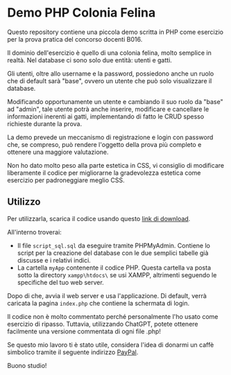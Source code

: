 # Demo PHP Colonia Felina

Questo repository contiene una piccola demo scritta in PHP come esercizio per la prova pratica del concorso docenti B016.

Il dominio dell'esercizio è quello di una colonia felina, molto semplice in realtà. Nel database ci sono solo due entità: utenti e gatti.

Gli utenti, oltre allo username e la password, possiedono anche un ruolo che di default sarà "base", ovvero un utente che può solo visualizzare il database.

Modificando opportunamente un utente e cambiando il suo ruolo da "base" ad "admin", tale utente potrà anche inserire, modificare e cancellare le informazioni inerenti ai gatti, implementando di fatto le CRUD spesso richieste durante la prova.

La demo prevede un meccanismo di registrazione e login con password che, se compreso, può rendere l'oggetto della prova più completo e ottenere una maggiore valutazione.

Non ho dato molto peso alla parte estetica in CSS, vi consiglio di modificare liberamente il codice per migliorarne la gradevolezza estetica come esercizio per padroneggiare meglio CSS.

## Utilizzo

Per utilizzarla, scarica il codice usando questo [link di download](https://github.com/aiacovazzi/Demo-PHP-gatti/archive/refs/heads/main.zip).

All'interno troverai:

- Il file `script_sql.sql` da eseguire tramite PHPMyAdmin. Contiene lo script per la creazione del database con le due semplici tabelle già discusse e i relativi indici.
- La cartella `myApp` contenente il codice PHP. Questa cartella va posta sotto la directory `xampp\htdocs\` se usi XAMPP, altrimenti seguendo le specifiche del tuo web server.

Dopo di che, avvia il web server e usa l'applicazione. Di default, verrà caricata la pagina `index.php` che contiene la schermata di login.

Il codice non è molto commentato perché personalmente l'ho usato come esercizio di ripasso. Tuttavia, utilizzando ChatGPT, potete ottenere facilmente una versione commentata di ogni file .php!

Se questo mio lavoro ti è stato utile, considera l'idea di donarmi un caffè simbolico tramite il seguente indirizzo [PayPal](https://paypal.me/aiacovazzi).

Buono studio!
